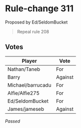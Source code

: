 # Rule-change 311

Proposed by Ed/SeldomBucket

> Repeal rule 208

## Votes

| Player            | Vote     |
|-------------------|----------|
| Nathan/Taneb      | For      |
| Barry             | Against  |
| Michael/barrucadu | For      |
| Alfie/Alfie275    | For      |
| Ed/SeldomBucket   | For      |
| James/jameseb     | Against  |

*Passed*
